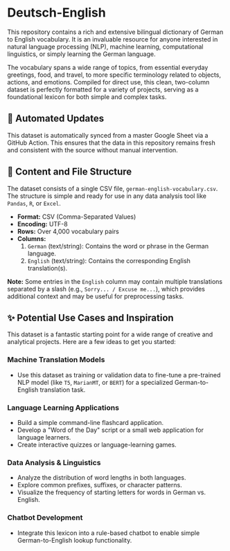 # Deutsch-English

This repository contains a rich and extensive bilingual dictionary of German to English vocabulary. It is an invaluable resource for anyone interested in natural language processing (NLP), machine learning, computational linguistics, or simply learning the German language.

The vocabulary spans a wide range of topics, from essential everyday greetings, food, and travel, to more specific terminology related to objects, actions, and emotions. Compiled for direct use, this clean, two-column dataset is perfectly formatted for a variety of projects, serving as a foundational lexicon for both simple and complex tasks.

## 🔄 Automated Updates
This dataset is automatically synced from a master Google Sheet via a GitHub Action. This ensures that the data in this repository remains fresh and consistent with the source without manual intervention.

## 📁 Content and File Structure

The dataset consists of a single CSV file, `german-english-vocabulary.csv`. The structure is simple and ready for use in any data analysis tool like `Pandas`, `R`, or `Excel`.

*   **Format:** CSV (Comma-Separated Values)
*   **Encoding:** UTF-8
*   **Rows:** Over 4,000 vocabulary pairs
*   **Columns:**
    1. `German` (text/string): Contains the word or phrase in the German language.
    2. `English` (text/string): Contains the corresponding English translation(s).

**Note:** Some entries in the `English` column may contain multiple translations separated by a slash (e.g., `Sorry... / Excuse me...`), which provides additional context and may be useful for preprocessing tasks.

## ✨ Potential Use Cases and Inspiration

This dataset is a fantastic starting point for a wide range of creative and analytical projects. Here are a few ideas to get you started:

### Machine Translation Models
*   Use this dataset as training or validation data to fine-tune a pre-trained NLP model (like `T5`, `MarianMT`, or `BERT`) for a specialized German-to-English translation task.

### Language Learning Applications
*   Build a simple command-line flashcard application.
*   Develop a "Word of the Day" script or a small web application for language learners.
*   Create interactive quizzes or language-learning games.

### Data Analysis & Linguistics
*   Analyze the distribution of word lengths in both languages.
*   Explore common prefixes, suffixes, or character patterns.
*   Visualize the frequency of starting letters for words in German vs. English.

### Chatbot Development
*   Integrate this lexicon into a rule-based chatbot to enable simple German-to-English lookup functionality.
